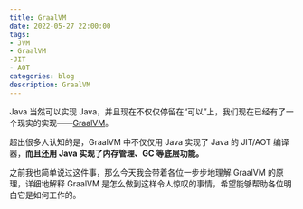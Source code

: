 ```yaml
---
title: GraalVM
date: 2022-05-27 22:00:00
tags:
- JVM
- GraalVM
-JIT
- AOT
categories: blog
description: GraalVM
---
```


Java 当然可以实现 Java，并且现在不仅仅停留在“可以”上，我们现在已经有了一个现实的实现——[GraalVM](https://www.graalvm.org/)。

超出很多人认知的是，GraalVM 中不仅仅用 Java 实现了 Java 的 JIT/AOT 编译器，**而且还用 Java 实现了内存管理、GC 等底层功能。**

之前我也简单说过这件事，那么今天我会带着各位一步步地理解 GraalVM 的原理，详细地解释 GraalVM 是怎么做到这样令人惊叹的事情，希望能够帮助各位明白它是如何工作的。
